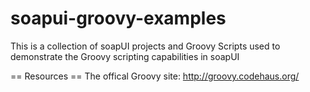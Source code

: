 soapui-groovy-examples
======================

This is a collection of soapUI projects and Groovy Scripts used to demonstrate the Groovy scripting capabilities in soapUI

== Resources ==
The offical Groovy site: http://groovy.codehaus.org/